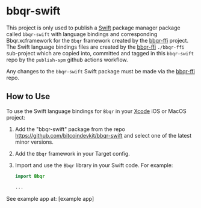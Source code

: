 # bbqr-swift

This project is only used to publish a [Swift] package manager package called `bbqr-swift` with language bindings and corresponding Bbqr.xcframework for the
`Bbqr` framework created by the [bbqr-ffi] project. The Swift language bindings files are created by the [bbqr-ffi] `./bbqr-ffi` sub-project which are copied into, committed and tagged in this `bbqr-swift` repo by the `publish-spm` github actions workflow.

Any changes to the `bbqr-swift` Swift package must be made via the [bbqr-ffi] repo.

## How to Use

To use the Swift language bindings for `Bbqr` in your [Xcode] iOS or MacOS project:

1. Add the "bbqr-swift" package from the repo https://github.com/bitcoindevkit/bbqr-swift and select one of the latest minor versions.
2. Add the `Bbqr` framework in your Target config.
3. Import and use the `Bbqr` library in your Swift code. For example:

   ```swift
   import Bbqr

   ...
   ```

See example app at: [example app]

[Swift]: https://developer.apple.com/swift/
[Xcode]: https://developer.apple.com/documentation/Xcode
[bbqr-ffi]: https://github.com/bitcoinppl/bbqr-ffi
[example-app]: https://github.com/bitcoinppl/bbqr-ffi/blob/master/examples/apple-multiplatform-spm/QrDemo/QrDemo/ContentView.swift
